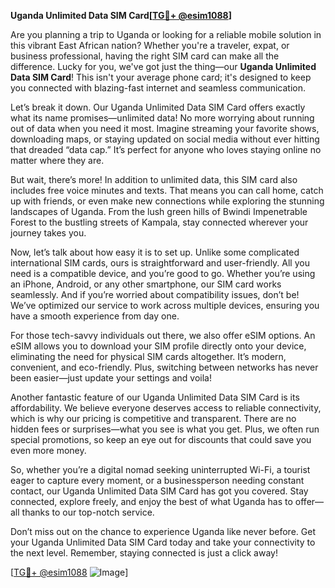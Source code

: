 **Uganda Unlimited Data SIM Card[[TG💪+ @esim1088](https://t.me/s/esim1088)]**

Are you planning a trip to Uganda or looking for a reliable mobile solution in this vibrant East African nation? Whether you're a traveler, expat, or business professional, having the right SIM card can make all the difference. Lucky for you, we've got just the thing—our **Uganda Unlimited Data SIM Card**! This isn't your average phone card; it's designed to keep you connected with blazing-fast internet and seamless communication.

Let’s break it down. Our Uganda Unlimited Data SIM Card offers exactly what its name promises—unlimited data! No more worrying about running out of data when you need it most. Imagine streaming your favorite shows, downloading maps, or staying updated on social media without ever hitting that dreaded “data cap.” It’s perfect for anyone who loves staying online no matter where they are.

But wait, there’s more! In addition to unlimited data, this SIM card also includes free voice minutes and texts. That means you can call home, catch up with friends, or even make new connections while exploring the stunning landscapes of Uganda. From the lush green hills of Bwindi Impenetrable Forest to the bustling streets of Kampala, stay connected wherever your journey takes you.

Now, let’s talk about how easy it is to set up. Unlike some complicated international SIM cards, ours is straightforward and user-friendly. All you need is a compatible device, and you’re good to go. Whether you’re using an iPhone, Android, or any other smartphone, our SIM card works seamlessly. And if you’re worried about compatibility issues, don’t be! We’ve optimized our service to work across multiple devices, ensuring you have a smooth experience from day one.

For those tech-savvy individuals out there, we also offer eSIM options. An eSIM allows you to download your SIM profile directly onto your device, eliminating the need for physical SIM cards altogether. It’s modern, convenient, and eco-friendly. Plus, switching between networks has never been easier—just update your settings and voila!

Another fantastic feature of our Uganda Unlimited Data SIM Card is its affordability. We believe everyone deserves access to reliable connectivity, which is why our pricing is competitive and transparent. There are no hidden fees or surprises—what you see is what you get. Plus, we often run special promotions, so keep an eye out for discounts that could save you even more money.

So, whether you’re a digital nomad seeking uninterrupted Wi-Fi, a tourist eager to capture every moment, or a businessperson needing constant contact, our Uganda Unlimited Data SIM Card has got you covered. Stay connected, explore freely, and enjoy the best of what Uganda has to offer—all thanks to our top-notch service.

Don’t miss out on the chance to experience Uganda like never before. Get your Uganda Unlimited Data SIM Card today and take your connectivity to the next level. Remember, staying connected is just a click away!

[[TG💪+ @esim1088](https://t.me/s/esim1088) ![Image](https://i.postimg.cc/Y0z9fWf4/image.png)]